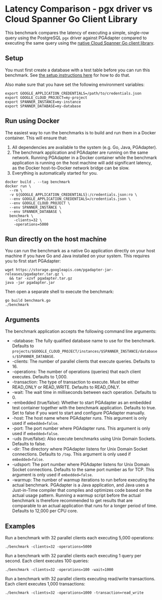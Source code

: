 # Latency Comparison - pgx driver vs Cloud Spanner Go Client Library

This benchmark compares the latency of executing a simple, single-row query using the PostgreSQL
`pgx` driver against PGAdapter compared to executing the same query using the [native Cloud Spanner
Go client library](https://pkg.go.dev/cloud.google.com/go/spanner).

## Setup

You must first create a database with a test table before you can run this benchmark.
See [the setup instructions here](../README.md#setup-test-database) for how to do that.

Also make sure that you have set the following environment variables:

```shell
export GOOGLE_APPLICATION_CREDENTIALS=/path/to/credentials.json
export GOOGLE_CLOUD_PROJECT=my-project
export SPANNER_INSTANCE=my-instance
export SPANNER_DATABASE=my-database
```

## Run using Docker

The easiest way to run the benchmarks is to build and run them in a Docker container. This will ensure that:
1. All dependencies are available to the system (e.g. Go, Java, PGAdapter).
2. The benchmark application and PGAdapter are running on the same network. Running PGAdapter in a Docker container while the benchmark application is running on the host machine will add significant latency, as the Docker host-to-Docker network bridge can be slow.
3. Everything is automatically started for you.

```
docker build . --tag benchmark
docker run \
  --rm \
  -v ${GOOGLE_APPLICATION_CREDENTIALS}:/credentials.json:ro \
  --env GOOGLE_APPLICATION_CREDENTIALS=/credentials.json \
  --env GOOGLE_CLOUD_PROJECT \
  --env SPANNER_INSTANCE \
  --env SPANNER_DATABASE \
  benchmark \
    -clients=32 \
    -operations=5000
```


## Run directly on the host machine

You can run the benchmark as a native Go application directly on your host machine if you have Go
and Java installed on your system. This requires you to first start PGAdapter:

```shell
wget https://storage.googleapis.com/pgadapter-jar-releases/pgadapter.tar.gz \
  && tar -xzvf pgadapter.tar.gz
java -jar pgadapter.jar
```

Then open a separate shell to execute the benchmark:

```shell
go build benchmark.go
./benchmark
```

## Arguments

The benchmark application accepts the following command line arguments:
* -database: The fully qualified database name to use for the benchmark. Defaults to `projects/$GOOGLE_CLOUD_PROJECT/instances/$SPANNER_INSTANCE/databases/$SPANNER_DATABASE`.
* -clients: The number of parallel clients that execute queries. Defaults to 16.
* -operations: The number of operations (queries) that each client executes. Defaults to 1,000.
* -transaction: The type of transaction to execute. Must be either READ_ONLY or READ_WRITE. Defaults to READ_ONLY.
* -wait: The wait time in milliseconds between each operation. Defaults to 0. 
* -embedded (true/false): Whether to start PGAdapter as an embedded test container together with the
  benchmark application. Defaults to true. Set to false if you want to start and configure PGAdapter
  manually.
* -host: The host name where PGAdapter runs. This argument is only used if `embedded=false`.
* -port: The port number where PGAdapter runs. This argument is only used if `embedded=false`.
* -uds (true/false): Also execute benchmarks using Unix Domain Sockets. Defaults to false.
* -dir: The directory where PGAdapter listens for Unix Domain Socket connections. Defaults to `/tmp`. This argument is only used if `embedded=false`.
* -udsport: The port number where PGAdapter listens for Unix Domain Socket connections. Defaults to
  the same port number as for TCP.  This argument is only used if `embedded=false`.
* -warmup: The number of warmup iterations to run before executing the actual benchmark. PGAdapter is a Java application,
  and Java uses a Just-in-Time compiler that compiles and optimizes code based on the actual usage pattern. Running a
  warmup script before the actual benchmark is therefore recommended to get results that are comparable to an actual
  application that runs for a longer period of time. Defaults to 12,000 per CPU core.

## Examples

Run a benchmark with 32 parallel clients each executing 5,000 operations:

```shell
./benchmark -clients=32 -operations=5000
```


Run a benchmark with 32 parallel clients each executing 1 query per second.
Each client executes 100 queries:

```shell
./benchmark -clients=32 -operations=100 -wait=1000
```


Run a benchmark with 32 parallel clients executing read/write transactions.
Each client executes 1,000 transactions:

```shell
./benchmark -clients=32 -operations=1000 -transaction=read_write
```
